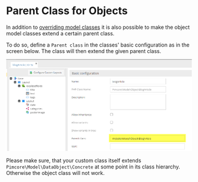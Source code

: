 # Parent Class for Objects

In addition to [overriding model classes](./03_Overriding_Models.md) 
it is also possible to make the object model classes extend a certain parent class. 
 
To do so, define a `Parent class` in the classes' basic configuration as in the screen below. 
The class will then extend the given parent class.

![Parent Class Configuration](../img/parent-class.png)

Please make sure, that your custom class itself extends `Pimcore\Model\DataObject\Concrete` at some point in its class hierarchy. 
Otherwise the object class will not work. 

